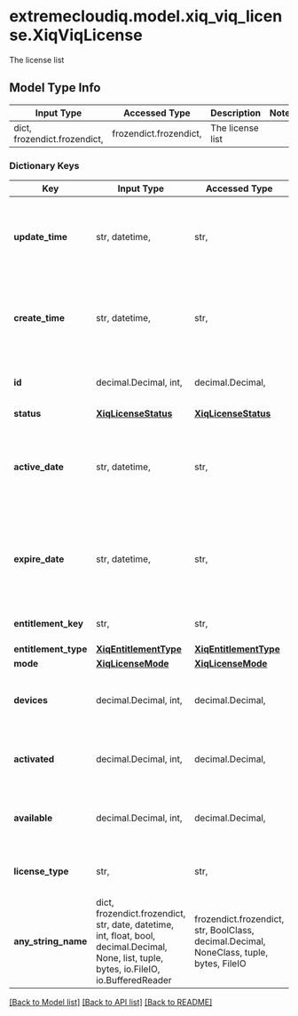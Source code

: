 # extremecloudiq.model.xiq_viq_license.XiqViqLicense

The license list

## Model Type Info
Input Type | Accessed Type | Description | Notes
------------ | ------------- | ------------- | -------------
dict, frozendict.frozendict,  | frozendict.frozendict,  | The license list | 

### Dictionary Keys
Key | Input Type | Accessed Type | Description | Notes
------------ | ------------- | ------------- | ------------- | -------------
**update_time** | str, datetime,  | str,  | The last update time | value must conform to RFC-3339 date-time
**create_time** | str, datetime,  | str,  | The create time | value must conform to RFC-3339 date-time
**id** | decimal.Decimal, int,  | decimal.Decimal,  | The unique identifier | value must be a 64 bit integer
**status** | [**XiqLicenseStatus**](XiqLicenseStatus.md) | [**XiqLicenseStatus**](XiqLicenseStatus.md) |  | [optional] 
**active_date** | str, datetime,  | str,  | The active date | [optional] value must conform to RFC-3339 date-time
**expire_date** | str, datetime,  | str,  | The expire date | [optional] value must conform to RFC-3339 date-time
**entitlement_key** | str,  | str,  | The entitlement key | [optional] 
**entitlement_type** | [**XiqEntitlementType**](XiqEntitlementType.md) | [**XiqEntitlementType**](XiqEntitlementType.md) |  | [optional] 
**mode** | [**XiqLicenseMode**](XiqLicenseMode.md) | [**XiqLicenseMode**](XiqLicenseMode.md) |  | [optional] 
**devices** | decimal.Decimal, int,  | decimal.Decimal,  | The device number | [optional] value must be a 32 bit integer
**activated** | decimal.Decimal, int,  | decimal.Decimal,  | The activated device number | [optional] value must be a 32 bit integer
**available** | decimal.Decimal, int,  | decimal.Decimal,  | The available device number | [optional] value must be a 32 bit integer
**license_type** | str,  | str,  | The Gemalto license type | [optional] 
**any_string_name** | dict, frozendict.frozendict, str, date, datetime, int, float, bool, decimal.Decimal, None, list, tuple, bytes, io.FileIO, io.BufferedReader | frozendict.frozendict, str, BoolClass, decimal.Decimal, NoneClass, tuple, bytes, FileIO | any string name can be used but the value must be the correct type | [optional]

[[Back to Model list]](../../README.md#documentation-for-models) [[Back to API list]](../../README.md#documentation-for-api-endpoints) [[Back to README]](../../README.md)

